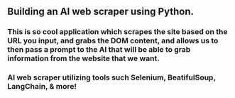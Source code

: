 ## Building an AI web scraper using Python.
### This is so cool application which scrapes the site based on the URL you input, and grabs the DOM content, and allows us to then pass a prompt to the AI that will be able to grab information from the website that we want. 
###  AI web scraper utilizing tools such Selenium, BeatifulSoup, LangChain, & more! 